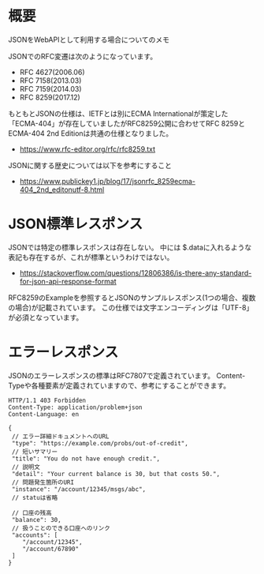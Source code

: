 # 概要
JSONをWebAPIとして利用する場合についてのメモ

JSONでのRFC変遷は次のようになっています。
- RFC 4627(2006.06)
- RFC 7158(2013.03)
- RFC 7159(2014.03)
- RFC 8259(2017.12)

もともとJSONの仕様は、IETFとは別にECMA Internationalが策定した「ECMA-404」が存在していましたがRFC8259公開に合わせてRFC 8259とECMA-404 2nd Editionは共通の仕様となりました。
- https://www.rfc-editor.org/rfc/rfc8259.txt

JSONに関する歴史については以下を参考にすること
- https://www.publickey1.jp/blog/17/jsonrfc_8259ecma-404_2nd_editonutf-8.html

# JSON標準レスポンス
JSONでは特定の標準レスポンスは存在しない。
中には $.dataに入れるような表記も存在するが、これが標準というわけではない。
- https://stackoverflow.com/questions/12806386/is-there-any-standard-for-json-api-response-format

RFC8259のExampleを参照するとJSONのサンプルレスポンス(1つの場合、複数の場合)が記載されています。
この仕様では文字エンコーディングは「UTF-8」が必須となっています。

# エラーレスポンス
JSONのエラーレスポンスの標準はRFC7807で定義されています。
Content-Typeや各種要素が定義されていますので、参考にすることができます。

```
HTTP/1.1 403 Forbidden
Content-Type: application/problem+json
Content-Language: en

{
 // エラー詳細ドキュメントへのURL
 "type": "https://example.com/probs/out-of-credit",
 // 短いサマリー 
 "title": "You do not have enough credit.",
 // 説明文 
 "detail": "Your current balance is 30, but that costs 50.",
 // 問題発生箇所のURI
 "instance": "/account/12345/msgs/abc",
 // statuは省略

 // 口座の残高
 "balance": 30,
 // 扱うことのできる口座へのリンク
 "accounts": [
    "/account/12345",
    "/account/67890"
 ]
}
```
